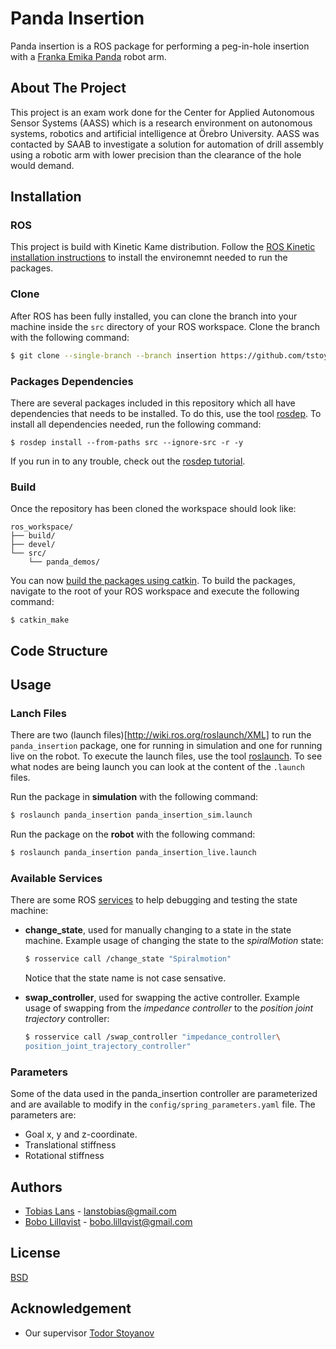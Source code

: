# Panda Insertion
Panda insertion is a ROS package for performing a peg-in-hole insertion with a [Franka Emika Panda](https://www.franka.de/panda/) robot arm.

## About The Project
This project is an exam work done for the Center for Applied Autonomous Sensor Systems (AASS) which is a research environment on autonomous systems, robotics and artificial intelligence at Örebro University. AASS was contacted by SAAB to investigate a solution for automation of drill assembly using a robotic arm with lower precision than the clearance of the hole would demand.

## Installation

### ROS
This project is build with Kinetic Kame distribution. Follow the [ROS Kinetic installation instructions](http://wiki.ros.org/kinetic/Installation) to install the environemnt needed to run the packages.

### Clone
After ROS has been fully installed, you can clone the branch into your machine inside the `src` directory of your ROS workspace. Clone the branch with the following command:
```bash
$ git clone --single-branch --branch insertion https://github.com/tstoyanov/panda_demos
```

### Packages Dependencies
There are several packages included in this repository which all have dependencies that needs to be installed. To do this, use the tool [rosdep](http://wiki.ros.org/rosdep). To install all dependencies needed, run the following command:
```
$ rosdep install --from-paths src --ignore-src -r -y
```
If you run in to any trouble, check out the [rosdep tutorial](http://wiki.ros.org/ROS/Tutorials/rosdep).

### Build
Once the repository has been cloned the workspace should look like:
```
ros_workspace/
├── build/
├── devel/
└── src/
    └── panda_demos/
```
You can now [build the packages using catkin](http://wiki.ros.org/ROS/Tutorials/BuildingPackages). To build the packages, navigate to the root of your ROS workspace and execute the following command:

```
$ catkin_make
```

## Code Structure


## Usage
### Lanch Files
There are two (launch files)[http://wiki.ros.org/roslaunch/XML] to run the `panda_insertion` package, one for running in simulation and one for running live on the robot. To execute the launch files, use the tool [roslaunch](http://wiki.ros.org/roslaunch). To see what nodes are being launch you can look at the content of the `.launch` files.

Run the package in **simulation** with the following command:
```bash
$ roslaunch panda_insertion panda_insertion_sim.launch
```

Run the package on the **robot** with the following command:
```bash
$ roslaunch panda_insertion panda_insertion_live.launch
```

### Available Services
There are some ROS [services](http://wiki.ros.org/Services) to help debugging and testing the state machine:
- **change_state**, used for manually changing to a state in the state machine. Example usage of changing the state to the *spiralMotion* state:
    ```bash
    $ rosservice call /change_state "Spiralmotion"
    ```
    Notice that the state name is not case sensative.

- **swap_controller**, used for swapping the active controller. Example usage of swapping from the *impedance controller* to the *position joint trajectory* controller:
    ```bash
    $ rosservice call /swap_controller "impedance_controller\
    position_joint_trajectory_controller"
    ```

### Parameters
Some of the data used in the panda_insertion controller are parameterized and are available to modify in the `config/spring_parameters.yaml` file. The parameters are:
- Goal x, y and z-coordinate.
- Translational stiffness
- Rotational stiffness

## Authors
- [Tobias Lans](https://github.com/lanstobias) - [lanstobias@gmail.com](mailto:lanstobias@gmail.com)
- [Bobo Lillqvist](https://github.com/BoboLillqvist) - [bobo.lillqvist@gmail.com](mailto:bobo.lillqvist@gmail.com)

## License
[BSD](https://github.com/tstoyanov/panda_demos/blob/insertion/LICENSE.md)

## Acknowledgement 
- Our supervisor [Todor Stoyanov](https://github.com/tstoyanov)

